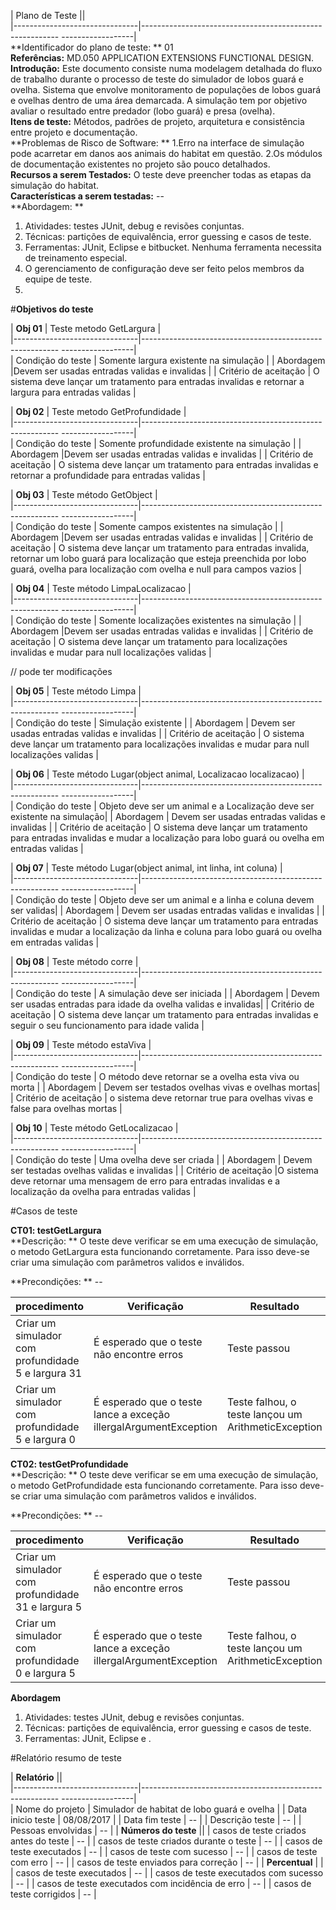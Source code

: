 | Plano de Teste                  ||  
|-------------------------------|--------------------------------------------------------- ------------------|  
 **Identificador do plano de teste: **  01                          
 **Referências:**  MD.050 APPLICATION EXTENSIONS FUNCTIONAL DESIGN.  
 **Introdução:** Este documento consiste numa modelagem detalhada do fluxo de trabalho durante o processo de teste do simulador de lobos guará e ovelha. Sistema que envolve monitoramento de populações de lobos guará e ovelhas dentro de uma área demarcada. A simulação tem por objetivo avaliar o resultado entre predador (lobo guará) e presa (ovelha).  
 **Itens de teste:** Métodos, padrões de projeto, arquitetura e consistência entre projeto e documentação.  
 **Problemas de Risco de Software: ** 1.Erro na interface de simulação pode acarretar em danos aos animais do habitat em questão.  2.Os módulos de documentação existentes no projeto são pouco detalhados.  
 **Recursos a serem Testados:** O teste deve preencher todas as etapas da simulação do habitat.  
 **Características a serem testadas:** --  
**Abordagem: **  
   1. Atividades: testes JUnit, debug e revisões conjuntas.  
   2. Técnicas: partições de equivalência, error guessing e casos de teste.  
   3. Ferramentas: JUnit, Eclipse e bitbucket. Nenhuma ferramenta necessita de treinamento especial.  
   4. O gerenciamento de configuração deve ser feito pelos membros da equipe de teste.   
   5. 


#**Objetivos do teste**

| **Obj 01**                  | Teste metodo GetLargura |  
|-------------------------------|--------------------------------------------------------- ------------------|  
| Condição do teste             | Somente largura existente na simulação                          | 
| Abordagem             |Devem ser usadas entradas validas e invalidas | 
| Critério de aceitação             | O sistema deve lançar um tratamento para entradas invalidas e retornar a largura para entradas validas                         |  
 
| **Obj 02**                  | Teste metodo GetProfundidade |  
|-------------------------------|--------------------------------------------------------- ------------------|  
| Condição do teste             | Somente profundidade existente na simulação                        | 
| Abordagem             |Devem ser usadas entradas validas e invalidas | 
| Critério de aceitação             | O sistema deve lançar um tratamento para entradas invalidas e retornar a profundidade para entradas validas                         |  

| **Obj 03**                  | Teste método GetObject |  
|-------------------------------|--------------------------------------------------------- ------------------|  
| Condição do teste             | Somente campos existentes na simulação      | 
| Abordagem             |Devem ser usadas entradas validas e invalidas | 
| Critério de aceitação             | O sistema deve lançar um tratamento para entradas invalida, retornar um lobo guará para localização que esteja preenchida por lobo guará, ovelha para localização com ovelha e null para campos vazios |  

| **Obj 04**                  | Teste método LimpaLocalizacao |  
|-------------------------------|--------------------------------------------------------- ------------------|  
| Condição do teste             | Somente localizações existentes na simulação    | 
| Abordagem             |Devem ser usadas entradas validas e invalidas | 
| Critério de aceitação             | O sistema deve lançar um tratamento para localizações invalidas e mudar para null localizações validas |  

// pode ter modificações  

| **Obj 05**                  | Teste método Limpa |  
|-------------------------------|--------------------------------------------------------- ------------------|  
| Condição do teste             | Simulação existente | 
| Abordagem             | Devem ser usadas entradas validas e invalidas | 
| Critério de aceitação             | O sistema deve lançar um tratamento para localizações invalidas e mudar para null localizações validas |  

| **Obj 06**                  | Teste método Lugar(object animal, Localizacao localizacao) |  
|-------------------------------|--------------------------------------------------------- ------------------|  
| Condição do teste             | Objeto deve ser um animal e a Localização deve ser existente na simulação| 
| Abordagem             | Devem ser usadas entradas validas e invalidas | 
| Critério de aceitação             | O sistema deve lançar um tratamento para entradas invalidas e mudar a localização para lobo guará ou ovelha em entradas validas |  


| **Obj 07**                  | Teste método Lugar(object animal, int linha, int coluna) |  
|-------------------------------|--------------------------------------------------------- ------------------|  
| Condição do teste             | Objeto deve ser um animal e a linha e coluna devem ser validas| 
| Abordagem             | Devem ser usadas entradas validas e invalidas | 
| Critério de aceitação             | O sistema deve lançar um tratamento para entradas invalidas e mudar a localização da linha e coluna para lobo guará ou ovelha em entradas validas  | 


| **Obj 08**                  | Teste método corre |  
|-------------------------------|--------------------------------------------------------- ------------------|  
| Condição do teste             | A simulação deve ser iniciada | 
| Abordagem             | Devem ser usadas entradas para idade da ovelha validas e invalidas| 
| Critério de aceitação             | O sistema deve lançar um tratamento para entradas invalidas e seguir o seu funcionamento para idade valida | 

| **Obj 09**                  | Teste método estaViva |  
|-------------------------------|--------------------------------------------------------- ------------------|  
| Condição do teste             | O método deve retornar se a ovelha esta viva ou morta | 
| Abordagem             | Devem ser testados ovelhas vivas e ovelhas mortas| 
| Critério de aceitação             | o sistema deve retornar true para ovelhas vivas e false para ovelhas mortas | 

| **Obj 10**                  | Teste método GetLocalizacao |  
|-------------------------------|--------------------------------------------------------- ------------------|  
| Condição do teste             | Uma ovelha deve ser criada | 
| Abordagem             | Devem ser testadas ovelhas validas e invalidas | 
| Critério de aceitação             |O sistema deve retornar uma mensagem de erro para entradas invalidas e a localização da ovelha para entradas validas |
 
 #Casos de teste

**CT01: testGetLargura**  
**Descrição: ** O teste deve verificar se em uma execução de simulação, o metodo GetLargura esta funcionando corretamente. Para isso deve-se criar uma simulação com parâmetros validos e inválidos.  

**Precondições: ** --  

| **procedimento**                                    |  Verificação                               |Resultado      |  
|-----------------------------------------------------|--------------------------------------------|---------------|  
| Criar um simulador com profundidade 5 e largura 31  | É esperado que o teste não encontre erros  |  Teste passou |
| Criar um simulador com profundidade 5 e largura 0   | É esperado que o teste lance a exceção illergalArgumentException  |  Teste falhou, o teste lançou um ArithmeticException |


**CT02: testGetProfundidade**  
**Descrição: ** O teste deve verificar se em uma execução de simulação, o metodo GetProfundidade esta funcionando corretamente. Para isso deve-se criar uma simulação com parâmetros validos e inválidos. 
 
**Precondições: ** --  

| **procedimento**                                    |  Verificação                               |Resultado      |  
|-----------------------------------------------------|--------------------------------------------|---------------|  
| Criar um simulador com profundidade 31 e largura 5  | É esperado que o teste não encontre erros  |  Teste passou |
| Criar um simulador com profundidade 0 e largura 5   | É esperado que o teste lance a exceção illergalArgumentException  |  Teste falhou, o teste lançou um ArithmeticException |




 


**Abordagem**  
   1. Atividades: testes JUnit, debug e revisões conjuntas.  
   2. Técnicas: partições de equivalência, error guessing e casos de teste.  
   3. Ferramentas: JUnit, Eclipse e .    

#Relatório resumo de teste

| **Relatório**                  ||  
|-------------------------------|--------------------------------------------------------- ------------------|  
| Nome do projeto              | Simulador de habitat de lobo guará e ovelha                         | 
| Data inicio teste    |   08/08/2017                                   |
| Data fim teste    | --                                                                   |
| Descrição teste   | --                                                               |
| Pessoas envolvidas    | --                                                                  |
| **Números do teste** ||
| casos de teste criados antes do teste    |   --                                                     |
| casos de teste criados durante o teste    |   --                                                     |
| casos de teste executados    |   --                                                     |
| casos de teste com sucesso    |   --                                                     |
| casos de teste com erro    |   --                                                     |
| casos de teste enviados para correção    |   --                                                     |
| **Percentual**    |  |
| casos de teste executados    |   --                                                     |
| casos de teste executados com sucesso    |   --                                                     |
| casos de teste executados com incidência de erro   |   --                                                     |
| casos de teste corrigidos    |   --                                                     |